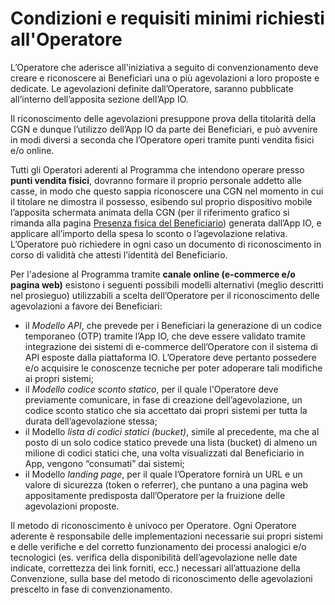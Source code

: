 # Condizioni e requisiti minimi richiesti all'Operatore

L’Operatore che aderisce all'iniziativa a seguito di convenzionamento deve creare e riconoscere ai Beneficiari una o più agevolazioni a loro proposte e dedicate. Le agevolazioni definite dall’Operatore, saranno pubblicate all’interno dell’apposita sezione dell’App IO.&#x20;

Il riconoscimento delle agevolazioni presuppone prova della titolarità della CGN e dunque l’utilizzo dell’App IO da parte dei Beneficiari, e può avvenire in modi diversi a seconda che l’Operatore operi tramite punti vendita fisici e/o online.&#x20;

Tutti gli Operatori aderenti al Programma che intendono operare presso **punti vendita fisici**, dovranno formare il proprio personale addetto alle casse, in modo che questo sappia riconoscere una CGN nel momento in cui il titolare ne dimostra il possesso, esibendo sul proprio dispositivo mobile l’apposita schermata animata della CGN (per il riferimento grafico si rimanda alla pagina [Presenza fisica del Beneficiario](attuazione-della-convenzione/presenza-fisica-del-beneficiario.md)) generata dall’App IO, e applicare all’importo della spesa lo sconto o l’agevolazione relativa. L’Operatore può richiedere in ogni caso un documento di riconoscimento in corso di validità che attesti l’identità del Beneficiario.&#x20;

Per l'adesione al Programma tramite **canale online (e-commerce e/o pagina web)** esistono i seguenti possibili modelli alternativi (meglio descritti nel prosieguo) utilizzabili a scelta dell’Operatore per il riconoscimento delle agevolazioni a favore dei Beneficiari:&#x20;

* il _Modello API_, che prevede per i Beneficiari la generazione di un codice temporaneo (OTP) tramite l’App IO, che deve essere validato tramite integrazione dei sistemi di e-commerce dell’Operatore con il sistema di API esposte dalla piattaforma IO. L’Operatore deve pertanto possedere e/o acquisire le conoscenze tecniche per poter adoperare tali modifiche ai propri sistemi;&#x20;
* il _Modello codice sconto statico_, per il quale l'Operatore deve previamente comunicare, in fase di creazione dell’agevolazione, un codice sconto statico che sia accettato dai propri sistemi per tutta la durata dell’agevolazione stessa;&#x20;
* il Modello _lista di codici statici (bucket)_, simile al precedente, ma che al posto di un solo codice statico prevede una lista (bucket) di almeno un milione di codici statici che, una volta visualizzati dal Beneficiario in App, vengono “consumati” dai sistemi;&#x20;
* il Modello _landing page_, per il quale l’Operatore fornirà un URL e un valore di sicurezza (token o referrer), che puntano a una pagina web appositamente predisposta dall’Operatore per la fruizione delle agevolazioni proposte.&#x20;

Il metodo di riconoscimento è univoco per Operatore. Ogni Operatore aderente è responsabile delle implementazioni necessarie sui propri sistemi e delle verifiche e del corretto funzionamento dei processi analogici e/o tecnologici (es. verifica della disponibilità dell’agevolazione nelle date indicate, correttezza dei link forniti, ecc.) necessari all’attuazione della Convenzione, sulla base del metodo di riconoscimento delle agevolazioni prescelto in fase di convenzionamento.
